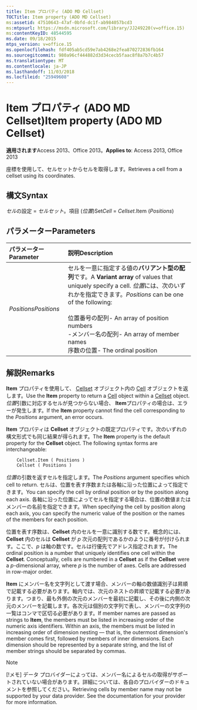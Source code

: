 ```yaml
---
title: Item プロパティ (ADO MD Cellset)
TOCTitle: Item property (ADO MD Cellset)
ms:assetid: 47510643-47af-0bfd-dc1f-ab984057bcd3
ms:mtpsurl: https://msdn.microsoft.com/library/JJ249220(v=office.15)
ms:contentKeyID: 48544595
ms.date: 09/18/2015
mtps_version: v=office.15
ms.openlocfilehash: fdf405ab5cd59e7ab4268e2fea870272836fb164
ms.sourcegitcommit: 980a96cf444882d3d34cecb5faac8f8a7b7c4b57
ms.translationtype: MT
ms.contentlocale: ja-JP
ms.lasthandoff: 11/03/2018
ms.locfileid: "25949608"
---
```

# <a name="item-property-ado-md-cellset"></a><span data-ttu-id="2407b-102">Item プロパティ (ADO MD Cellset)</span><span class="sxs-lookup"><span data-stu-id="2407b-102">Item property (ADO MD Cellset)</span></span>

<span data-ttu-id="2407b-103">**適用されます**Access 2013、Office 2013。</span><span class="sxs-lookup"><span data-stu-id="2407b-103">**Applies to**: Access 2013, Office 2013</span></span>

<span data-ttu-id="2407b-104">座標を使用して、セルセットからセルを取得します。</span><span class="sxs-lookup"><span data-stu-id="2407b-104">Retrieves a cell from a cellset using its coordinates.</span></span>

## <a name="syntax"></a><span data-ttu-id="2407b-105">構文</span><span class="sxs-lookup"><span data-stu-id="2407b-105">Syntax</span></span>

<span data-ttu-id="2407b-106">*セル*の設定 = *セルセット*。項目 (*位置*)</span><span class="sxs-lookup"><span data-stu-id="2407b-106">Set*Cell* = *Cellset*.Item (*Positions*)</span></span>

## <a name="parameters"></a><span data-ttu-id="2407b-107">パラメーター</span><span class="sxs-lookup"><span data-stu-id="2407b-107">Parameters</span></span>

|<span data-ttu-id="2407b-108">パラメーター</span><span class="sxs-lookup"><span data-stu-id="2407b-108">Parameter</span></span>|<span data-ttu-id="2407b-109">説明</span><span class="sxs-lookup"><span data-stu-id="2407b-109">Description</span></span>|
|:--------|:----------|
|<span data-ttu-id="2407b-110">*Positions*</span><span class="sxs-lookup"><span data-stu-id="2407b-110">*Positions*</span></span> |<span data-ttu-id="2407b-111">セルを一意に指定する値の**バリアント型の配列**です。</span><span class="sxs-lookup"><span data-stu-id="2407b-111">A **Variant array** of values that uniquely specify a cell.</span></span> <span data-ttu-id="2407b-112">*位置*には、次のいずれかを指定できます。</span><span class="sxs-lookup"><span data-stu-id="2407b-112">*Positions* can be one of the following:</span></span><br/><br/><span data-ttu-id="2407b-113">位置番号の配列</span><span class="sxs-lookup"><span data-stu-id="2407b-113">- An array of position numbers</span></span><br/><span data-ttu-id="2407b-114">-メンバー名の配列</span><span class="sxs-lookup"><span data-stu-id="2407b-114">- An array of member names</span></span><br/><span data-ttu-id="2407b-115">序数の位置</span><span class="sxs-lookup"><span data-stu-id="2407b-115">- The ordinal position</span></span> |

## <a name="remarks"></a><span data-ttu-id="2407b-116">解説</span><span class="sxs-lookup"><span data-stu-id="2407b-116">Remarks</span></span>

<span data-ttu-id="2407b-117">**Item** プロパティを使用して、 [Cellset](cell-object-ado-md.md) オブジェクト内の [Cell](cellset-object-ado-md.md) オブジェクトを返します。</span><span class="sxs-lookup"><span data-stu-id="2407b-117">Use the **Item** property to return a [Cell](cell-object-ado-md.md) object within a [Cellset](cellset-object-ado-md.md) object.</span></span> <span data-ttu-id="2407b-118">*位置*引数に対応するセルが見つからない場合、 **Item**プロパティの場合は、エラーが発生します。</span><span class="sxs-lookup"><span data-stu-id="2407b-118">If the **Item** property cannot find the cell corresponding to the *Positions* argument, an error occurs.</span></span>

<span data-ttu-id="2407b-p103">**Item** プロパティは **Cellset** オブジェクトの既定プロパティです。次のいずれの構文形式でも同じ結果が得られます。</span><span class="sxs-lookup"><span data-stu-id="2407b-p103">The **Item** property is the default property for the **Cellset** object. The following syntax forms are interchangeable:</span></span>

```vb
    Cellset.Item ( Positions )
    Cellset ( Positions )
```

<span data-ttu-id="2407b-121">*位置*の引数を返すセルを指定します。</span><span class="sxs-lookup"><span data-stu-id="2407b-121">The *Positions* argument specifies which cell to return.</span></span> <span data-ttu-id="2407b-122">セルは、位置を表す序数または各軸に沿った位置によって指定できます。</span><span class="sxs-lookup"><span data-stu-id="2407b-122">You can specify the cell by ordinal position or by the position along each axis.</span></span> <span data-ttu-id="2407b-123">各軸に沿った位置によってセルを指定する場合は、位置の数値またはメンバーの名前を指定できます。</span><span class="sxs-lookup"><span data-stu-id="2407b-123">When specifying the cell by position along each axis, you can specify the numeric value of the position or the names of the members for each position.</span></span>

<span data-ttu-id="2407b-p105">位置を表す序数は、**Cellset** 内のセルを一意に識別する数です。概念的には、**Cellset** 内のセルは **Cellset** が *p* 次元の配列であるかのように番号が付けられます。ここで、*p* は軸の数です。セルは行優先でアドレス指定されます。</span><span class="sxs-lookup"><span data-stu-id="2407b-p105">The ordinal position is a number that uniquely identifies one cell within the **Cellset**. Conceptually, cells are numbered in a **Cellset** as if the **Cellset** were a *p*-dimensional array, where *p* is the number of axes. Cells are addressed in row-major order.</span></span>

<span data-ttu-id="2407b-p106">**Item** にメンバー名を文字列として渡す場合、メンバーの軸の数値識別子は昇順で記載する必要があります。軸内では、次元のネストの昇順で記載する必要があります。つまり、最も外側の次元のメンバーを最初に記載し、その後に内側の次元のメンバーを記載します。各次元は個別の文字列で表し、メンバーの文字列の一覧はコンマで区切る必要があります。</span><span class="sxs-lookup"><span data-stu-id="2407b-p106">If member names are passed as strings to **Item**, the members must be listed in increasing order of the numeric axis identifiers. Within an axis, the members must be listed in increasing order of dimension nesting — that is, the outermost dimension's member comes first, followed by members of inner dimensions. Each dimension should be represented by a separate string, and the list of member strings should be separated by commas.</span></span>


> [!NOTE]
> <span data-ttu-id="2407b-p107">[!メモ] データ プロバイダーによっては、メンバー名によるセルの取得がサポートされていない場合があります。詳細については、各自のプロバイダーのドキュメントを参照してください。</span><span class="sxs-lookup"><span data-stu-id="2407b-p107">Retrieving cells by member name may not be supported by your data provider. See the documentation for your provider for more information.</span></span>


